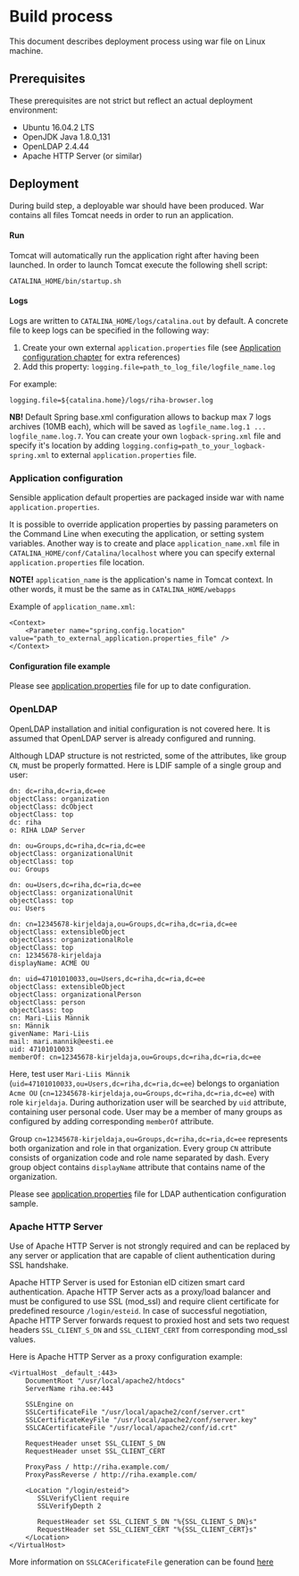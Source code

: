 # Build process
This document describes deployment process using war file on Linux machine.

## Prerequisites
These prerequisites are not strict but reflect an actual deployment environment:

 - Ubuntu 16.04.2 LTS
 - OpenJDK Java 1.8.0_131
 - OpenLDAP 2.4.44
 - Apache HTTP Server (or similar)

## Deployment
During build step, a deployable war should have been produced. War contains all files Tomcat needs in order to run an application.

#### Run
Tomcat will automatically run the application right after having been launched. In order to launch Tomcat execute the following shell script: 
~~~
CATALINA_HOME/bin/startup.sh
~~~

#### Logs
Logs are written to `CATALINA_HOME/logs/catalina.out` by default. A concrete file to keep logs can be specified in the following way:

1. Create your own external `application.properties` file (see [Application configuration chapter](#application-configuration) for extra references)
2. Add this property: `logging.file=path_to_log_file/logfile_name.log`

For example: 
~~~
logging.file=${catalina.home}/logs/riha-browser.log
~~~

**NB!** Default Spring base.xml configuration allows to backup max 7 logs archives (10MB each), which will be saved as `logfile_name.log.1 ... logfile_name.log.7`. You can create your own `logback-spring.xml` file and specify it's location by adding `logging.config=path_to_your_logback-spring.xml` to external `application.properties` file.

### Application configuration
Sensible application default properties are packaged inside war with name `application.properties`.

It is possible to override application properties by passing parameters on the Command Line when executing the application, or setting system variables. Another way is to create and place `application_name.xml` file in `CATALINA_HOME/conf/Catalina/localhost` where you can specify external `application.properties` file location.

**NOTE!** `application_name` is the application's name in Tomcat context. In other words,  it must be the same as in `CATALINA_HOME/webapps`

Example of `application_name.xml`:
~~~
<Context>
    <Parameter name="spring.config.location" value="path_to_external_application.properties_file" />
</Context>
~~~

#### Configuration file example
Please see [application.properties](../backend/src/main/resources/application.properties) file for up to date configuration.

### OpenLDAP
OpenLDAP installation and initial configuration is not covered here. It is assumed that OpenLDAP server is already configured and running.

Although LDAP structure is not restricted, some of the attributes, like group `CN`, must be properly formatted. Here is LDIF sample of a single group and user:
~~~
dn: dc=riha,dc=ria,dc=ee
objectClass: organization
objectClass: dcObject
objectClass: top
dc: riha
o: RIHA LDAP Server

dn: ou=Groups,dc=riha,dc=ria,dc=ee
objectClass: organizationalUnit
objectClass: top
ou: Groups

dn: ou=Users,dc=riha,dc=ria,dc=ee
objectClass: organizationalUnit
objectClass: top
ou: Users

dn: cn=12345678-kirjeldaja,ou=Groups,dc=riha,dc=ria,dc=ee
objectClass: extensibleObject
objectClass: organizationalRole
objectClass: top
cn: 12345678-kirjeldaja
displayName: ACME OU

dn: uid=47101010033,ou=Users,dc=riha,dc=ria,dc=ee
objectClass: extensibleObject
objectClass: organizationalPerson
objectClass: person
objectClass: top
cn: Mari-Liis Männik
sn: Männik
givenName: Mari-Liis
mail: mari.mannik@eesti.ee
uid: 47101010033
memberOf: cn=12345678-kirjeldaja,ou=Groups,dc=riha,dc=ria,dc=ee
~~~
Here, test user `Mari-Liis Männik` (`uid=47101010033,ou=Users,dc=riha,dc=ria,dc=ee`) belongs to organiation `Acme OU` (`cn=12345678-kirjeldaja,ou=Groups,dc=riha,dc=ria,dc=ee`) with role `kirjeldaja`. During authorization user will be searched by `uid` attribute, containing user personal code. User may be a member of many groups as configured by adding corresponding `memberOf` attribute.

Group `cn=12345678-kirjeldaja,ou=Groups,dc=riha,dc=ria,dc=ee` represents both organization and role in that organization. Every group `CN` attribute consists of organization code and role name separated by dash. Every group object contains `displayName` attribute that contains name of the organization.

Please see [application.properties](../backend/src/main/resources/application.properties) file for LDAP authentication configuration sample.

### Apache HTTP Server
Use of Apache HTTP Server is not strongly required and can be replaced by any server or application that are capable of client authentication during SSL handshake.

Apache HTTP Server is used for Estonian eID citizen smart card authentication. Apache HTTP Server acts as a proxy/load balancer and must be configured to use SSL (mod_ssl) and require client certificate for predefined resource `/login/esteid`. In case of successful negotiation, Apache HTTP Server forwards request to proxied host and sets two request headers `SSL_CLIENT_S_DN` and `SSL_CLIENT_CERT` from corresponding mod_ssl values.

Here is Apache HTTP Server as a proxy configuration example:
~~~
<VirtualHost _default_:443>
    DocumentRoot "/usr/local/apache2/htdocs"
    ServerName riha.ee:443
    
    SSLEngine on
    SSLCertificateFile "/usr/local/apache2/conf/server.crt"
    SSLCertificateKeyFile "/usr/local/apache2/conf/server.key"
    SSLCACertificateFile "/usr/local/apache2/conf/id.crt"
    
    RequestHeader unset SSL_CLIENT_S_DN
    RequestHeader unset SSL_CLIENT_CERT
        
    ProxyPass / http://riha.example.com/
    ProxyPassReverse / http://riha.example.com/
            
    <Location "/login/esteid">
       SSLVerifyClient require
       SSLVerifyDepth 2
    
       RequestHeader set SSL_CLIENT_S_DN "%{SSL_CLIENT_S_DN}s"
       RequestHeader set SSL_CLIENT_CERT "%{SSL_CLIENT_CERT}s"
    </Location>
</VirtualHost>
~~~
More information on `SSLCACerificateFile` generation can be found [here](https://eid.eesti.ee/index.php/Authenticating_in_web_applications#Implementing_authentication_with_an_ID_card)